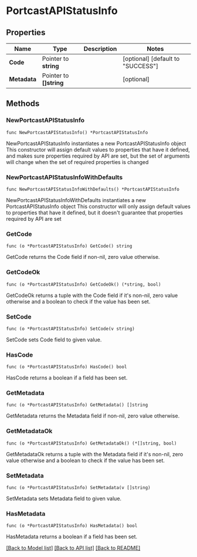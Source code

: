 # PortcastAPIStatusInfo

## Properties

Name | Type | Description | Notes
------------ | ------------- | ------------- | -------------
**Code** | Pointer to **string** |  | [optional] [default to "SUCCESS"]
**Metadata** | Pointer to **[]string** |  | [optional] 

## Methods

### NewPortcastAPIStatusInfo

`func NewPortcastAPIStatusInfo() *PortcastAPIStatusInfo`

NewPortcastAPIStatusInfo instantiates a new PortcastAPIStatusInfo object
This constructor will assign default values to properties that have it defined,
and makes sure properties required by API are set, but the set of arguments
will change when the set of required properties is changed

### NewPortcastAPIStatusInfoWithDefaults

`func NewPortcastAPIStatusInfoWithDefaults() *PortcastAPIStatusInfo`

NewPortcastAPIStatusInfoWithDefaults instantiates a new PortcastAPIStatusInfo object
This constructor will only assign default values to properties that have it defined,
but it doesn't guarantee that properties required by API are set

### GetCode

`func (o *PortcastAPIStatusInfo) GetCode() string`

GetCode returns the Code field if non-nil, zero value otherwise.

### GetCodeOk

`func (o *PortcastAPIStatusInfo) GetCodeOk() (*string, bool)`

GetCodeOk returns a tuple with the Code field if it's non-nil, zero value otherwise
and a boolean to check if the value has been set.

### SetCode

`func (o *PortcastAPIStatusInfo) SetCode(v string)`

SetCode sets Code field to given value.

### HasCode

`func (o *PortcastAPIStatusInfo) HasCode() bool`

HasCode returns a boolean if a field has been set.

### GetMetadata

`func (o *PortcastAPIStatusInfo) GetMetadata() []string`

GetMetadata returns the Metadata field if non-nil, zero value otherwise.

### GetMetadataOk

`func (o *PortcastAPIStatusInfo) GetMetadataOk() (*[]string, bool)`

GetMetadataOk returns a tuple with the Metadata field if it's non-nil, zero value otherwise
and a boolean to check if the value has been set.

### SetMetadata

`func (o *PortcastAPIStatusInfo) SetMetadata(v []string)`

SetMetadata sets Metadata field to given value.

### HasMetadata

`func (o *PortcastAPIStatusInfo) HasMetadata() bool`

HasMetadata returns a boolean if a field has been set.


[[Back to Model list]](../README.md#documentation-for-models) [[Back to API list]](../README.md#documentation-for-api-endpoints) [[Back to README]](../README.md)



